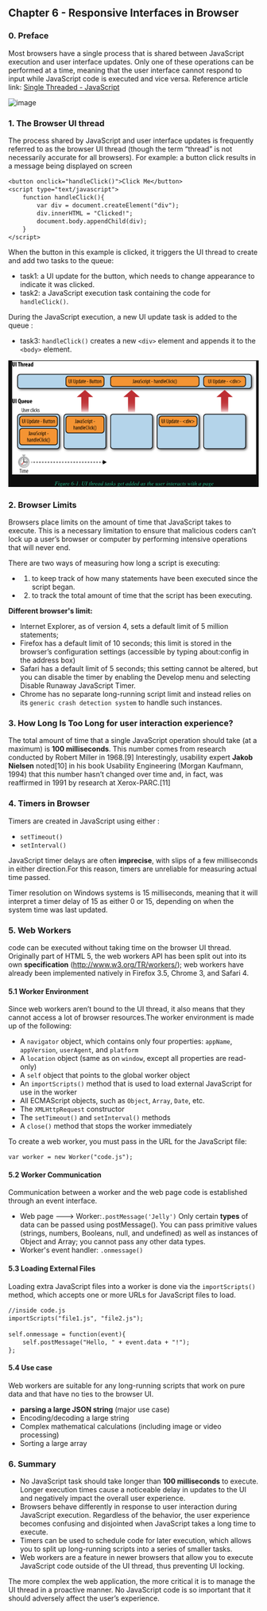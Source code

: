 ## Chapter 6 - Responsive Interfaces in Browser

### 0. Preface

Most browsers have a single process that is shared between JavaScript execution and user interface updates. Only one of these operations can be performed at a time, meaning that the user interface cannot respond to input while JavaScript code is executed and vice versa.
Reference article link: [Single Threaded - JavaScript](https://jialihan.github.io/blog/#/javascript/engine?id=_11-single-threaded-javascript)

![image](../assets/singlethreadedJS.png ":size=480")

### 1. The Browser UI thread

The process shared by JavaScript and user interface updates is frequently referred to as the browser UI thread (though the term “thread” is not necessarily accurate for all browsers).
For example: a button click results in a message being displayed on screen

```
<button onclick="handleClick()">Click Me</button>
<script type="text/javascript">
    function handleClick(){
        var div = document.createElement("div");
        div.innerHTML = "Clicked!";
        document.body.appendChild(div);
    }
</script>
```

When the button in this example is clicked, it triggers the UI thread to create and add two tasks to the queue:

- task1: a UI update for the button, which needs to change appearance to indicate it was clicked.
- task2: a JavaScript execution task containing the code for `handleClick()`.

During the JavaScript execution, a new UI update task is added to the queue :

- task3: `handleClick()` creates a new `<div>` element and appends it to the `<body>` element.

![image](../../assets/js-performance-ch6-01.png ":size=480")

### 2. Browser Limits

Browsers place limits on the amount of time that JavaScript takes to execute. This is a necessary limitation to ensure that malicious coders can’t lock up a user’s browser or computer by performing intensive operations that will never end.

There are two ways of measuring how long a script is executing:

- 1. to keep track of how many statements have been executed since the script began.
- 2. to track the total amount of time that the script has been executing.

**Different browser's limit:**

- Internet Explorer, as of version 4, sets a default limit of 5 million statements;
- Firefox has a default limit of 10 seconds; this limit is stored in the browser’s configuration settings (accessible by typing about:config in the address box)
- Safari has a default limit of 5 seconds; this setting cannot be altered, but you can disable the timer by enabling the Develop menu and selecting Disable Runaway JavaScript Timer.
- Chrome has no separate long-running script limit and instead relies on its `generic crash detection system` to handle such instances.

### 3. How Long Is Too Long for user interaction experience?

The total amount of time that a single JavaScript operation should take (at a maximum) is **100 milliseconds**. This number comes from research conducted by Robert Miller in 1968.[9] Interestingly, usability expert **Jakob Nielsen** noted[10] in his book Usability Engineering (Morgan Kaufmann, 1994) that this number hasn’t changed over time and, in fact, was reaffirmed in 1991 by research at Xerox-PARC.[11]

### 4. Timers in Browser

Timers are created in JavaScript using either :

- `setTimeout()`
- `setInterval()`

JavaScript timer delays are often **imprecise**, with slips of a few milliseconds in either direction.For this reason, timers are unreliable for measuring actual time passed.

Timer resolution on Windows systems is 15 milliseconds, meaning that it will interpret a timer delay of 15 as either 0 or 15, depending on when the system time was last updated.

### 5. Web Workers

code can be executed without taking time on the browser UI thread. Originally part of HTML 5, the web workers API has been split out into its own **specification** (http://www.w3.org/TR/workers/); web workers have already been implemented natively in Firefox 3.5, Chrome 3, and Safari 4.

#### 5.1 Worker Environment

Since web workers aren’t bound to the UI thread, it also means that they cannot access a lot of browser resources.The worker environment is made up of the following:

- A `navigator` object, which contains only four properties: `appName`, `appVersion`, `userAgent`, and `platform`
- A `location` object (same as on `window`, except all properties are read-only)
- A `self` object that points to the global worker object
- An `importScripts()` method that is used to load external JavaScript for use in the worker
- All ECMAScript objects, such as `Object`, `Array`, `Date`, etc.
- The `XMLHttpRequest` constructor
- The `setTimeout()` and `setInterval()` methods
- A `close()` method that stops the worker immediately

To create a web worker, you must pass in the URL for the JavaScript file:

```
var worker = new Worker("code.js");
```

#### 5.2 Worker Communication

Communication between a worker and the web page code is established through an event interface.

- Web page ---> Worker:`.postMessage('Jelly')`
  Only certain **types** of data can be passed using postMessage(). You can pass primitive values (strings, numbers, Booleans, null, and undefined) as well as instances of Object and Array; you cannot pass any other data types.
- Worker's event handler: `.onmessage()`

#### 5.3 Loading External Files

Loading extra JavaScript files into a worker is done via the `importScripts()` method, which accepts one or more URLs for JavaScript files to load.

```
//inside code.js
importScripts("file1.js", "file2.js");

self.onmessage = function(event){
    self.postMessage("Hello, " + event.data + "!");
};
```

#### 5.4 Use case

Web workers are suitable for any long-running scripts that work on pure data and that have no ties to the browser UI.

- **parsing a large JSON string** (major use case)
- Encoding/decoding a large string
- Complex mathematical calculations (including image or video processing)
- Sorting a large array

### 6. Summary

- No JavaScript task should take longer than **100 milliseconds** to execute. Longer execution times cause a noticeable delay in updates to the UI and negatively impact the overall user experience.
- Browsers behave differently in response to user interaction during JavaScript execution. Regardless of the behavior, the user experience becomes confusing and disjointed when JavaScript takes a long time to execute.
- Timers can be used to schedule code for later execution, which allows you to split up long-running scripts into a series of smaller tasks.
- Web workers are a feature in newer browsers that allow you to execute JavaScript code outside of the UI thread, thus preventing UI locking.

The more complex the web application, the more critical it is to manage the UI thread in a proactive manner. No JavaScript code is so important that it should adversely affect the user’s experience.

